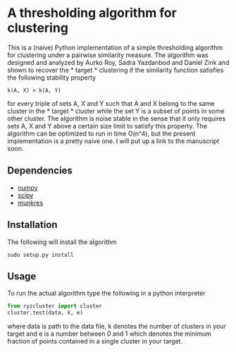 # A thresholding algorithm for clustering

This is a (naive) Python implementation of a simple thresholding algorithm for clustering under a pairwise
 similarity measure. The algorithm was designed and analyzed by Aurko Roy, Sadra Yazdanbod and Daniel Zink
 and shown to recover the * target * clustering if the similarity function satisfies the following stability
property

```
k(A, X) > k(A, Y) 
```

for every triple of sets A, X and Y such that A and X belong to the same cluster in the * target * cluster
while the set Y is a subset of points in some other cluster. The algorithm is noise stable in the sense that
it only requires sets A, X and Y above a certain size limit to satisfy this property. The algorithm can be 
optimized to run in time O(n^4), but the present implementation is a pretty naive one. I will put up a link to
the manuscript soon.

## Dependencies
 - [numpy](http://www.numpy.org/)
 - [scipy](http://www.scipy.org/)
 - [munkres](https://pypi.python.org/pypi/munkres/)

## Installation
The following will install the algorithm

```shell
sudo setup.py install
```

## Usage
To run the actual algorithm type the following in a python interpreter

```python
from ryzcluster import cluster
cluster.test(data, k, e)
```
where data is path to the data file, k denotes the number of clusters in your target and e is a number
between 0 and 1 which denotes the minimum fraction of points contained in a single cluster in your target.

